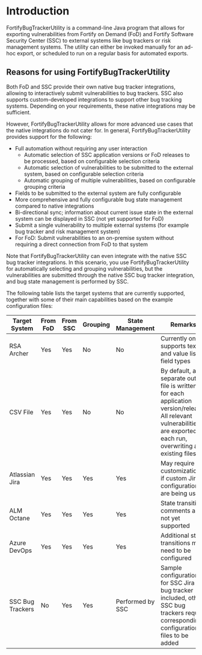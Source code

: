 # Introduction
FortifyBugTrackerUtility is a command-line Java program that allows for exporting vulnerabilities from Fortify on Demand (FoD) and Fortify Software Security Center (SSC) to external systems like bug trackers or risk management systems. The utility can either be invoked manually for an ad-hoc export, or scheduled to run on a regular basis for automated exports.

## Reasons for using FortifyBugTrackerUtility
Both FoD and SSC provide their own native bug tracker integrations, allowing to interactively submit vulnerabilities to bug trackers. SSC also supports custom-developed integrations to support other bug tracking systems. Depending on your requirements, these native integrations may be sufficient. 

However, FortifyBugTrackerUtility allows for more advanced use cases that the native integrations do not cater for. In general, FortifyBugTrackerUtility provides support for the following:

- Full automation without requiring any user interaction
  - Automatic selection of SSC application versions or FoD releases to be processed, based on configurable selection criteria
  - Automatic selection of vulnerabilities to be submitted to the external system, based on configurable selection criteria
  - Automatic grouping of multiple vulnerabilities, based on configurable grouping criteria
- Fields to be submitted to the external system are fully configurable
- More comprehensive and fully configurable bug state management compared to native integrations
- Bi-directional sync; information about current issue state in the external system can be displayed in SSC (not yet supported for FoD)
- Submit a single vulnerability to multiple external systems (for example bug tracker and risk management system)
- For FoD: Submit vulnerabilities to an on-premise system without requiring a direct connection from FoD to that system

Note that FortifyBugTrackerUtility can even integrate with the native SSC bug tracker integrations. In this scenario, you use FortifyBugTrackerUtility for automatically selecting and grouping vulnerabilities, but the vulnerabilities are submitted through the native SSC bug tracker integration, and bug state management is performed by SSC.

The following table lists the target systems that are currently supported, together with some of their main capabilities based on the example configuration files:

| Target System | From FoD | From SSC | Grouping | State Management | Remarks |
| ------------- | -------- | -------- |--------- | ---------------- | ------- |
| RSA Archer    | Yes      | Yes      | No       | No               | Currently only supports text and value list field types |
| CSV File      | Yes      | Yes      | No       | No               | By default, a separate output file is written for each application version/release. All relevant vulnerabilities are exported on each run, overwriting any existing files |
| Atlassian Jira | Yes     | Yes      | Yes      | Yes              | May require customizations if custom Jira configurations are being used |
| ALM Octane     | Yes     | Yes      | Yes      | Yes              | State transition comments are not yet supported |
| Azure DevOps   | Yes     | Yes      | Yes      | Yes              | Additional state transitions may need to be configured |
| SSC Bug Trackers | No    | Yes      | Yes      | Performed by SSC | Sample configuration for SSC Jira bug tracker included, other SSC bug trackers require corresponding configuration files to be added |

